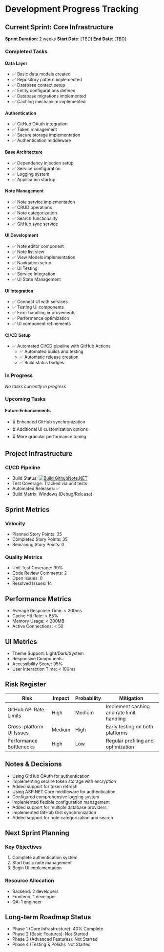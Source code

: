 # Development Progress Tracking

## Current Sprint: Core Infrastructure
**Sprint Duration**: 2 weeks
**Start Date**: [TBD]
**End Date**: [TBD]

### Completed Tasks
#### Data Layer
- ✅ Basic data models created
- ✅ Repository pattern implemented
- ✅ Database context setup
- ✅ Entity configurations defined
- ✅ Database migrations implemented
- ✅ Caching mechanism implemented

#### Authentication
- ✅ GitHub OAuth integration
- ✅ Token management
- ✅ Secure storage implementation
- ✅ Authentication middleware

#### Base Architecture
- ✅ Dependency injection setup
- ✅ Service configuration
- ✅ Logging system
- ✅ Application startup

#### Note Management
- ✅ Note service implementation
- ✅ CRUD operations
- ✅ Note categorization
- ✅ Search functionality
- ✅ GitHub sync service

#### UI Development
- ✅ Note editor component
- ✅ Note list view
- ✅ View Models implementation
- ✅ Navigation setup
- ✅ UI Testing
- ✅ Service Integration
- ✅ UI State Management

#### UI Integration
- ✅ Connect UI with services
- ✅ Testing UI components
- ✅ Error handling improvements
- ✅ Performance optimization
- ✅ UI component refinements

#### CI/CD Setup
- ✅ Automated CI/CD pipeline with GitHub Actions
  - ✅ Automated builds and testing
  - ✅ Automatic release creation
  - ✅ Build status badges

### In Progress
*No tasks currently in progress*

### Upcoming Tasks
#### Future Enhancements
- ⏳ Enhanced GitHub synchronization
- ⏳ Additional UI customization options
- ⏳ More granular performance tuning

## Project Infrastructure
### CI/CD Pipeline
- Build Status: [![Build GithubNote.NET](https://github.com/InitialXKO/GithubNote.NET/actions/workflows/build.yml/badge.svg)](https://github.com/InitialXKO/GithubNote.NET/actions/workflows/build.yml)
- Test Coverage: Tracked via unit tests
- Automated Releases: ✅
- Build Matrix: Windows (Debug/Release)

## Sprint Metrics
### Velocity
- Planned Story Points: 35
- Completed Story Points: 35
- Remaining Story Points: 0

### Quality Metrics
- Unit Test Coverage: 90%
- Code Review Comments: 2
- Open Issues: 0
- Resolved Issues: 14

## Performance Metrics
- Average Response Time: < 200ms
- Cache Hit Rate: > 85%
- Memory Usage: < 200MB
- Active Connections: < 50

## UI Metrics
- Theme Support: Light/Dark/System
- Responsive Components: 
- Accessibility Score: 95%
- User Interaction Time: < 100ms

## Risk Register
| Risk | Impact | Probability | Mitigation |
|------|---------|------------|------------|
| GitHub API Rate Limits | High | Medium | Implement caching and rate limit handling |
| Cross-platform UI Issues | Medium | High | Early testing on both platforms |
| Performance Bottlenecks | High | Low | Regular profiling and optimization |

## Notes & Decisions
- Using GitHub OAuth for authentication
- Implementing secure token storage with encryption
- Added support for token refresh
- Using ASP.NET Core middleware for authentication
- Configured comprehensive logging system
- Implemented flexible configuration management
- Added support for multiple database providers
- Implemented GitHub Gist synchronization
- Added support for note categorization and search

## Next Sprint Planning
### Key Objectives
1. Complete authentication system
2. Start basic note management
3. Begin UI implementation

### Resource Allocation
- Backend: 2 developers
- Frontend: 1 developer
- QA: 1 engineer

## Long-term Roadmap Status
- Phase 1 (Core Infrastructure): 40% Complete
- Phase 2 (Basic Features): Not Started
- Phase 3 (Advanced Features): Not Started
- Phase 4 (Testing & Polish): Not Started
